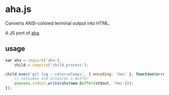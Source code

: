 aha.js
======

Converts ANSI-colored terminal output into HTML.

A JS port of [aha](https://github.com/theZiz/aha).

usage
-----

```js
var aha = require('aha'),
    child = require('child_process');

child.exec('git log --color=always', { encoding: 'hex' }, function(error, stdout, stderr) {
    // consumes and produces a Buffer
    process.stdout.write(aha(new Buffer(stdout, 'hex')));
});
```
